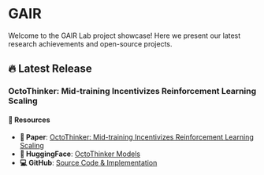 # GAIR

Welcome to the GAIR Lab project showcase! Here we present our latest research achievements and open-source projects.

## 🔥 Latest Release
###  OctoThinker: Mid-training Incentivizes Reinforcement Learning Scaling
#### 🔗 Resources
- **📖 Paper**: [OctoThinker: Mid-training Incentivizes Reinforcement Learning Scaling](https://arxiv.org/pdf/2506.20512)
- **🤗 HuggingFace**: [OctoThinker Models](https://huggingface.co/OctoThinker)
- **💻 GitHub**: [Source Code & Implementation](https://github.com/GAIR-NLP/OctoThinker)
